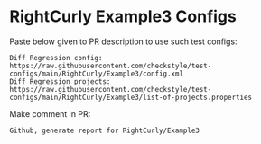 # RightCurly Example3 Configs
Paste below given to PR description to use such test configs:
```
Diff Regression config: https://raw.githubusercontent.com/checkstyle/test-configs/main/RightCurly/Example3/config.xml
Diff Regression projects: https://raw.githubusercontent.com/checkstyle/test-configs/main/RightCurly/Example3/list-of-projects.properties
```
Make comment in PR:
```
Github, generate report for RightCurly/Example3
```
